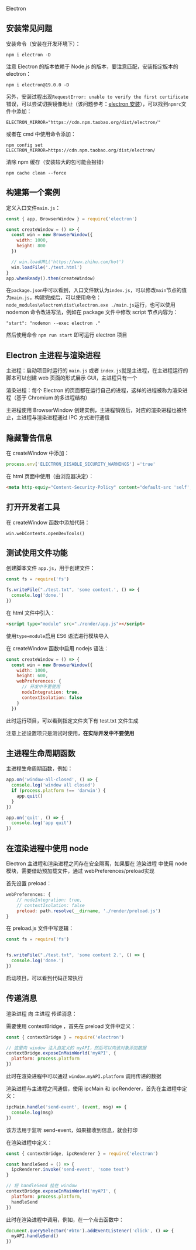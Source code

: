 Electron

## 安装常见问题

安装命令（安装在开发环境下）：

```
npm i electron -D
```

注意 Electron 的版本依赖于 Node.js 的版本，要注意匹配，安装指定版本的 electron：

```
npm i electron@19.0.0 -D
```

另外，安装过程出现`RequestError: unable to verify the first certificate`错误，可以尝试切换镜像地址（该问题参考：[electron 安装](https://www.cnblogs.com/tadx2/p/12259235.html)），可以找到`npmrc`文件中添加：

```
ELECTRON_MIRROR="https://cdn.npm.taobao.org/dist/electron/"
```

或者在 cmd 中使用命令添加：

```
npm config set ELECTRON_MIRROR=https://cdn.npm.taobao.org/dist/electron/
```

清除 npm 缓存（安装较大的包可能会报错）

```
npm cache clean --force
```

## 构建第一个案例

定义入口文件`main.js`：

```js
const { app, BrowserWindow } = require('electron')

const createWindow = () => {
  const win = new BrowserWindow({
    width: 1000,
    height: 800
  })

  // win.loadURL('https://www.zhihu.com/hot')
  win.loadFile('./test.html')
}
app.whenReady().then(createWindow)
```

在`package.json`中可以看到，入口文件默认为`index.js`，可以修改`main`节点的值为`main.js`，构建完成后，可以使用命令：`node_modules\electron\dist\electron.exe ./main.js`运行，也可以使用 nodemon 命令改进写法，例如在 package 文件中修改 script 节点内容为：

```
"start": "nodemon --exec electron ."
```

然后使用命令 `npm run start` 即可运行 electron 项目

## Electron 主进程与渲染进程

主进程：启动项目时运行的 `main.js` 或者 `index.js`就是主进程，在主进程运行的脚本可以创建 web 页面的形式展示 GUI，主进程只有一个

渲染进程：每个 Electron 的页面都在运行自己的进程，这样的进程被称为渲染进程（基于 Chromium 的多进程结构）

主进程使用 BrowserWindow 创建实例，主进程销毁后，对应的渲染进程也被终止，主进程与渲染进程通过 IPC 方式进行通信

## 隐藏警告信息

在 createWindow 中添加：

```js
process.env['ELECTRON_DISABLE_SECURITY_WARNINGS'] ='true'
```

在 html 页面中使用（由浏览器决定）：

```html
<meta http-equiy="Content-Security-Policy" content="default-src 'self'; img-src 'self' data:;script-src 'self'; style-src 'self' 'unsafe-inline'">
```

## 打开开发者工具

在 createWindow 函数中添加代码：

```
win.webContents.openDevTools()
```

## 测试使用文件功能

创建脚本文件 `app.js`，用于创建文件：

```js
const fs = require('fs')

fs.writeFile("./test.txt", 'some content.', () => {
  console.log('done.')
})
```

在 html 文件中引入：

```html
<script type="module" src="./render/app.js"></script>
```

使用`type=module`启用 ES6 语法进行模块导入

在 createWindow 函数中启用 nodejs 语法：

```js
const createWindow = () => {
  const win = new BrowserWindow({
    width: 1000,
    height: 600,
    webPreferences: {
      // 开发中不要使用
      nodeIntegration: true,
      contextIsolation: false
    }
  })
```

此时运行项目，可以看到指定文件夹下有 test.txt 文件生成

注意上述设置项只是测试时使用，**在实际开发中不要使用**

## 主进程生命周期函数

主进程生命周期函数，例如：

```js
app.on('window-all-closed', () => {
  console.log('window all closed')
  if (process.platform !== 'darwin') {
    app.quit()
  }
})

app.on('quit', () => {
  console.log('app quit')
})
```

## 在渲染进程中使用 node

Electron 主进程和渲染进程之间存在安全隔离，如果要在 渲染进程 中使用 node 模块，需要借助预加载文件，通过 webPreferences/preload实现

首先设置 preload：

```js
webPreferences: {
    // nodeIntegration: true,
    // contextIsolation: false
    preload: path.resolve(__dirname, './render/preload.js')
}
```

在 preload.js 文件中写逻辑：

```js
const fs = require('fs')


fs.writeFile("./test.txt", 'some content 2.', () => {
  console.log('done.')
})
```

启动项目，可以看到代码正常执行

## 传递消息

渲染进程 向 主进程 传递消息：

需要使用  contextBridge ，首先在 preload 文件中定义：

```js
const { contextBridge } = require('electron')

// 这里向 window 注入自定义的 myAPI，然后可以向该对象添加数据
contextBridge.exposeInMainWorld('myAPI', {
  platform: process.platform
})
```

此时在渲染进程中可以通过 `window.myAPI.platform` 调用传递的数据



渲染进程与主进程之间通信，使用 ipcMain 和 ipcRenderer，首先在主进程中定义：

```js
ipcMain.handle('send-event', (event, msg) => {
  console.log(msg)
})
```

该方法用于监听 send-event，如果接收到信息，就会打印

在渲染进程中定义：

```js
const { contextBridge, ipcRenderer } = require('electron')

const handleSend = () => {
  ipcRenderer.invoke('send-event', 'some text')
}

// 将 handleSend 挂在 window 
contextBridge.exposeInMainWorld('myAPI', {
  platform: process.platform,
  handleSend
})
```

此时在渲染进程中调用，例如，在一个点击函数中：

```js
document.querySelector('#btn').addEventListener('click', () => {
  myAPI.handleSend()
})
```


